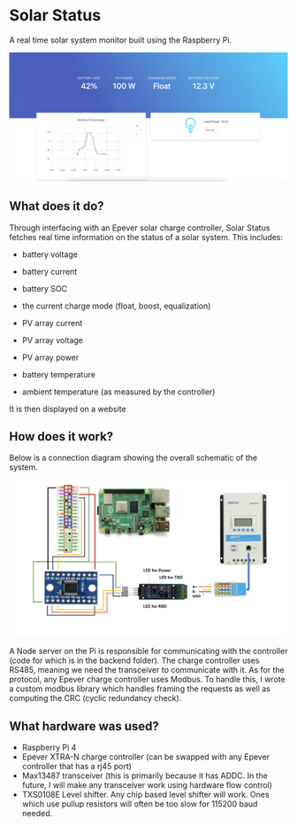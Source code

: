 # Solar Status

A real time solar system monitor built using the Raspberry Pi.

![Demo image](/images/thumb.png?raw=true "Screenshot")

## What does it do?

Through interfacing with an Epever solar charge controller, Solar Status fetches real time information on the status of a solar system. This includes:

- battery voltage

- battery current

- battery SOC

- the current charge mode (float, boost, equalization)

- PV array current

- PV array voltage

- PV array power

- battery temperature

- ambient temperature (as measured by the controller)

 It is then displayed on a website



## How does it work?

Below is a connection diagram showing the overall schematic of the system.

![Wiring diagram](/images/wiring.png?raw=true "Wiring diagram")

A Node server on the Pi is responsible for communicating with the controller (code for which is in the backend folder). The charge controller uses RS485, meaning we need the transceiver to communicate with it. As for the protocol, any Epever charge controller uses Modbus. To handle this, I wrote a custom modbus library which handles framing the requests as well as computing the CRC (cyclic redundancy check). 

## What hardware was used?

- Raspberry Pi 4
- Epever XTRA-N charge controller (can be swapped with any Epever controller that has a rj45 port)
- Max13487 transceiver (this is primarily because it has ADDC. In the future, I will make any transceiver work using hardware flow control) 
- TXS0108E Level shifter. Any chip based level shifter will work. Ones which use pullup resistors will often be too slow for 115200 baud needed. 
